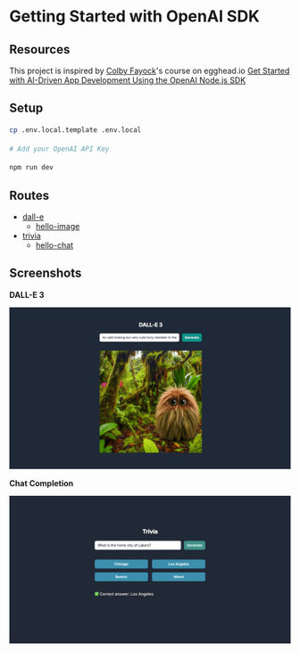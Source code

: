 # Getting Started with OpenAI SDK

## Resources

This project is inspired by [Colby Fayock](https://github.com/colbyfayock)'s course on egghead.io [Get Started with AI-Driven App Development Using the OpenAI Node.js SDK](https://egghead.io/courses/get-started-with-ai-driven-app-development-using-the-openai-node-js-sdk-b8d4b04e?af=atzgap)

## Setup

```sh
cp .env.local.template .env.local

# Add your OpenAI API Key

npm run dev
```

## Routes

- [dall-e](http://localhost:3000/dall-e)
  - [hello-image](http://localhost:3000/hello-image)
- [trivia](http://localhost:3000/trivia)
  - [hello-chat](http://localhost:3000/hello-chat)

## Screenshots

**DALL-E 3**

<img src="./docs/dall-e-3.png" width="600" />

**Chat Completion**

<img src="./docs/chat-completion.png" width="600" />
